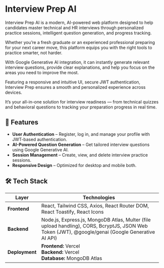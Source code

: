 # **Interview Prep AI**

Interview Prep AI is a modern, AI-powered web platform designed to help candidates master technical and HR interviews through personalized practice sessions, intelligent question generation, and progress tracking.

Whether you’re a fresh graduate or an experienced professional preparing for your next career move, this platform equips you with the right tools to practice smarter, not harder.

With Google Generative AI integration, it can instantly generate relevant interview questions, provide clear explanations, and help you focus on the areas you need to improve the most.

Featuring a responsive and intuitive UI, secure JWT authentication, Interview Prep ensures a smooth and personalized experience across devices.

It’s your all-in-one solution for interview readiness — from technical quizzes and behavioral questions to tracking your preparation progress in real time.


## 🚀 **Features**

* **User Authentication** – Register, log in, and manage your profile with JWT-based authentication.
* **AI-Powered Question Generation** – Get tailored interview questions using Google Generative AI.
* **Session Management** – Create, view, and delete interview practice sessions.
* **Responsive Design** – Optimized for desktop and mobile both.


## 🛠 **Tech Stack**

| **Layer**      | **Technologies**                                                                                                                                  |
| -------------- | ------------------------------------------------------------------------------------------------------------------------------------------------- |
| **Frontend**   | React, Tailwind CSS, Axios, React Router DOM, React Toastify, React Icons                                                                         |
| **Backend**    | Node.js, Express.js, MongoDB Atlas, Multer (file upload handling), CORS, BcryptJS, JSON Web Token (JWT), @google/genai (Google Generative AI API) |
| **Deployment** | **Frontend:** Vercel <br> **Backend:** Vercel <br> **Database:** MongoDB Atlas                                                                    |

